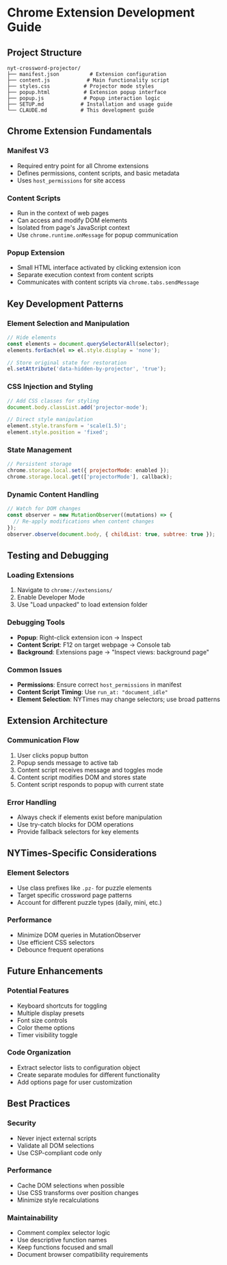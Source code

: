 # Chrome Extension Development Guide

## Project Structure
```
nyt-crossword-projector/
├── manifest.json          # Extension configuration
├── content.js            # Main functionality script
├── styles.css           # Projector mode styles
├── popup.html           # Extension popup interface
├── popup.js             # Popup interaction logic
├── SETUP.md            # Installation and usage guide
└── CLAUDE.md           # This development guide
```

## Chrome Extension Fundamentals

### Manifest V3
- Required entry point for all Chrome extensions
- Defines permissions, content scripts, and basic metadata
- Uses `host_permissions` for site access

### Content Scripts
- Run in the context of web pages
- Can access and modify DOM elements
- Isolated from page's JavaScript context
- Use `chrome.runtime.onMessage` for popup communication

### Popup Extension
- Small HTML interface activated by clicking extension icon
- Separate execution context from content scripts
- Communicates with content scripts via `chrome.tabs.sendMessage`

## Key Development Patterns

### Element Selection and Manipulation
```javascript
// Hide elements
const elements = document.querySelectorAll(selector);
elements.forEach(el => el.style.display = 'none');

// Store original state for restoration
el.setAttribute('data-hidden-by-projector', 'true');
```

### CSS Injection and Styling
```javascript
// Add CSS classes for styling
document.body.classList.add('projector-mode');

// Direct style manipulation
element.style.transform = 'scale(1.5)';
element.style.position = 'fixed';
```

### State Management
```javascript
// Persistent storage
chrome.storage.local.set({ projectorMode: enabled });
chrome.storage.local.get(['projectorMode'], callback);
```

### Dynamic Content Handling
```javascript
// Watch for DOM changes
const observer = new MutationObserver((mutations) => {
  // Re-apply modifications when content changes
});
observer.observe(document.body, { childList: true, subtree: true });
```

## Testing and Debugging

### Loading Extensions
1. Navigate to `chrome://extensions/`
2. Enable Developer Mode
3. Use "Load unpacked" to load extension folder

### Debugging Tools
- **Popup**: Right-click extension icon → Inspect
- **Content Script**: F12 on target webpage → Console tab
- **Background**: Extensions page → "Inspect views: background page"

### Common Issues
- **Permissions**: Ensure correct `host_permissions` in manifest
- **Content Script Timing**: Use `run_at: "document_idle"`
- **Element Selection**: NYTimes may change selectors; use broad patterns

## Extension Architecture

### Communication Flow
1. User clicks popup button
2. Popup sends message to active tab
3. Content script receives message and toggles mode
4. Content script modifies DOM and stores state
5. Content script responds to popup with current state

### Error Handling
- Always check if elements exist before manipulation
- Use try-catch blocks for DOM operations
- Provide fallback selectors for key elements

## NYTimes-Specific Considerations

### Element Selectors
- Use class prefixes like `.pz-` for puzzle elements
- Target specific crossword page patterns
- Account for different puzzle types (daily, mini, etc.)

### Performance
- Minimize DOM queries in MutationObserver
- Use efficient CSS selectors
- Debounce frequent operations

## Future Enhancements

### Potential Features
- Keyboard shortcuts for toggling
- Multiple display presets
- Font size controls
- Color theme options
- Timer visibility toggle

### Code Organization
- Extract selector lists to configuration object
- Create separate modules for different functionality
- Add options page for user customization

## Best Practices

### Security
- Never inject external scripts
- Validate all DOM selections
- Use CSP-compliant code only

### Performance
- Cache DOM selections when possible
- Use CSS transforms over position changes
- Minimize style recalculations

### Maintainability
- Comment complex selector logic
- Use descriptive function names
- Keep functions focused and small
- Document browser compatibility requirements